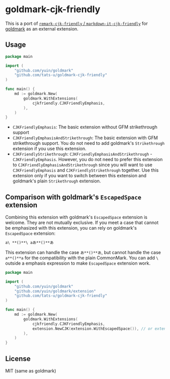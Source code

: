# goldmark-cjk-friendly

This is a port of [`remark-cjk-friendly` / `markdown-it-cjk-friendly`](https://github.com/tats-u/markdown-cjk-friendly) for [goldmark](https://github.com/yuin/goldmark) as an external extension.

## Usage

```go
package main

import (
    "github.com/yuin/goldmark"
    "github.com/tats-u/goldmark-cjk-friendly"
)

func main() {
    md := goldmark.New(
        goldmark.WithExtensions(
            cjkfriendly.CJKFriendlyEmphasis,
        ),
    )
}
```

- `CJKFriendlyEmphasis`: The basic extension without GFM strikethrough support
- `CJKFriendlyEmphasisAndStrikethrough`: The basic extension with GFM strikethrough support. You do not need to add goldmark's `Strikethrough` extension if you use this extension.
- `CJKFriendlyStrikethrough`: `CJKFriendlyEmphasisAndStrikethrough` - `CJKFriendlyEmphasis`. However, you do not need to prefer this extension to `CJKFriendlyEmphasisAndStrikethrough` since you will want to use `CJKFriendlyEmphasis` and `CJKFriendlyStrikethrough` together. Use this extension only if you want to switch between this extension and goldmark's plain `Strikethrough` extension.

## Comparison with goldmark's `EscapedSpace` extension

Combining this extension with goldmark's `EscapedSpace` extension is welcome. They are not mutually exclusive. If you meet a case that cannot be emphasized with this extension, you can rely on goldmark's `EscapedSpace` extension:

```md
a\ **()**\ aあ**()**あ
```

This extension can handle the case `あ**()**あ`, but cannot handle the case `a**()**a` for the compatibility with the plain CommonMark. You can add `\ ` outside a emphasis expression to make `EscapedSpace` extension work.

```go
package main

import (
    "github.com/yuin/goldmark"
    "github.com/yuin/goldmark/extension"
    "github.com/tats-u/goldmark-cjk-friendly"
)

func main() {
    md := goldmark.New(
        goldmark.WithExtensions(
            cjkfriendly.CJKFriendlyEmphasis,
            extension.NewCJK(extension.WithEscapedSpace()), // or extension.CJK,
        ),
    )
}
```

## License

MIT (same as goldmark)